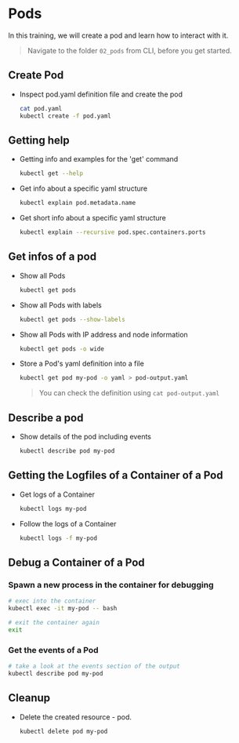 # Pods

In this training, we will create a pod and learn how to interact with it.

>Navigate to the folder `02_pods` from CLI, before you get started. 

## Create Pod
* Inspect pod.yaml definition file and create the pod
  ```bash
  cat pod.yaml
  kubectl create -f pod.yaml
  ```

## Getting help

* Getting info and examples for the 'get' command
  ```bash
  kubectl get --help
  ```

* Get info about a specific yaml structure
  ```bash
  kubectl explain pod.metadata.name
  ```

* Get short info about a specific yaml structure
  ```bash
  kubectl explain --recursive pod.spec.containers.ports
  ```

## Get infos of a pod

* Show all Pods
  ```bash
  kubectl get pods
  ```

* Show all Pods with labels
  ```bash
  kubectl get pods --show-labels
  ```

* Show all Pods with IP address and node information
  ```bash
  kubectl get pods -o wide
  ```

* Store a Pod's yaml definition into a file
  ```bash
  kubectl get pod my-pod -o yaml > pod-output.yaml
  ```
  >You can check the definition using `cat pod-output.yaml`

## Describe a pod
* Show details of the pod including events
  ```bash
  kubectl describe pod my-pod
  ```

## Getting the Logfiles of a Container of a Pod

* Get logs of a Container
  ```bash
  kubectl logs my-pod
  ```

* Follow the logs of a Container
  ```bash
  kubectl logs -f my-pod
  ```

## Debug a Container of a Pod

### Spawn a new process in the container for debugging

  ```bash
  # exec into the container
  kubectl exec -it my-pod -- bash

  # exit the container again
  exit
  ```

### Get the events of a Pod

  ```bash
  # take a look at the events section of the output
  kubectl describe pod my-pod 
  ```

## Cleanup
* Delete the created resource - pod.

  ```bash
  kubectl delete pod my-pod
  ```
